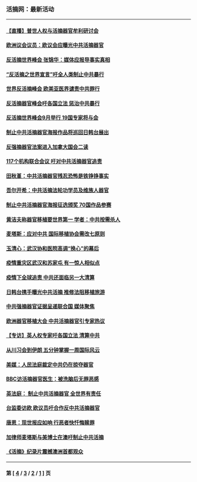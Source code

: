 ### 活摘网：最新活动
---
#### [【直播】普世人权与活摘器官牟利研讨会](../../pages/nf5883/n13425146.md?04300430) 
#### [欧洲议会议员：欧议会应曝光中共活摘器官](../../pages/nf5883/n13336571.md?04300430) 
#### [反活摘世界峰会 张锦华：媒体应报导事实真相](../../pages/nf5883/n13278502.md?04300430) 
#### [“反活摘之世界宣言”吁全人类制止中共暴行](../../pages/nf5883/n13259730.md?04300430) 
#### [世界反活摘峰会 欧美亚医界谴责中共罪行](../../pages/nf5883/n13253550.md?04300430) 
#### [反活摘器官峰会吁各国立法 惩治中共暴行](../../pages/nf5883/n13245052.md?04300430) 
#### [反活摘世界峰会9月举行 19国专家将与会](../../pages/nf5883/n13201492.md?04300430) 
#### [制止中共活摘器官海报作品将巡回日韩台展出](../../pages/nf5883/n13177791.md?04300430) 
#### [反强摘器官法案进入加拿大国会二读](../../pages/nf5883/n13033450.md?04300430) 
#### [117个机构联合会议 吁对中共活摘器官追责](../../pages/nf5883/n12775087.md?04300430) 
#### [田秋堇：中共活摘器官残忍恐怖是铁铮铮事实](../../pages/nf5883/n12702148.md?04300430) 
#### [吾尔开希：中共活摘法轮功学员及维族人器官](../../pages/nf5883/n12693197.md?04300430) 
#### [制止中共活摘器官海报征选颁奖 70国作品参赛](../../pages/nf5883/n12692050.md?04300430) 
#### [黄洁夫称器官移植要世界第一 学者：中共按需杀人](../../pages/nf5883/n12572329.md?04300430) 
#### [麦塔斯：应对中共 国际移植协会需改七原则](../../pages/nf5883/n12514711.md?04300430) 
#### [玉清心：武汉协和医院高调“换心”的幕后](../../pages/nf5883/n12298730.md?04300430) 
#### [疫情重灾区武汉和苏家屯 有一惊人相似点](../../pages/nf5883/n12150824.md?04300430) 
#### [疫情下全球追责 中共还面临另一大清算](../../pages/nf5883/n12070397.md?04300430) 
#### [日韩台携手曝光中共活摘 推修法阻移植旅游](../../pages/nf5883/n11712046.md?04300430) 
#### [中共强摘器官证据呈递联合国 媒体聚焦](../../pages/nf5883/n11546426.md?04300430) 
#### [欧洲器官移植大会 中共活摘器官引专家热议](../../pages/nf5883/n11539095.md?04300430) 
#### [【专访】英人权专家吁各国立法 清算中共](../../pages/nf5883/n11367315.md?04300430) 
#### [从川习会到伊朗 五分钟掌握一周国际风云](../../pages/nf5883/n11338520.md?04300430) 
#### [美媒：人民法庭裁定中共仍在掠夺器官](../../pages/nf5883/n11334897.md?04300430) 
#### [BBC访活摘器官医生：被洗脑后无罪恶感](../../pages/nf5883/n11335935.md?04300430) 
#### [英法庭： 制止中共活摘器官 全世界有责任](../../pages/nf5883/n11330691.md?04300430) 
#### [台监委访欧 欧议员吁合作反中共活摘器官](../../pages/nf5883/n11109190.md?04300430) 
#### [唐恩：现世报应如响 行恶者快忏悔赎罪](../../pages/nf5883/n11104016.md?04300430) 
#### [加律师麦塔斯与美博士在澳吁制止中共活摘](../../pages/nf5883/n10724764.md?04300430) 
#### [《活摘》纪录片震撼澳洲首都观众](../../pages/nf5883/n10722747.md?04300430) 

---
#### 第 [ [4](./4.md?04300430) / [3](./3.md?04300430) / [2](./2.md?04300430) / [1](./1.md?04300430) ] 页
